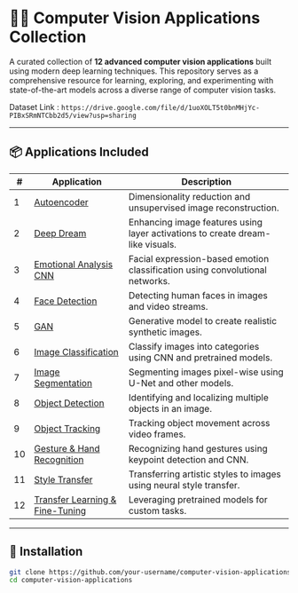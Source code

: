 # 🧠✨ Computer Vision Applications Collection

A curated collection of **12 advanced computer vision applications** built using modern deep learning techniques. This repository serves as a comprehensive resource for learning, exploring, and experimenting with state-of-the-art models across a diverse range of computer vision tasks.

Dataset Link : ```https://drive.google.com/file/d/1uoXOLT5t0bnMHjYc-PIBxSRmNTCbb2d5/view?usp=sharing```

---

## 📦 Applications Included

| #  | Application                             | Description |
|----|-----------------------------------------|-------------|
| 1  | [Autoencoder](#1-autoencoder)           | Dimensionality reduction and unsupervised image reconstruction. |
| 2  | [Deep Dream](#2-deep-dream)             | Enhancing image features using layer activations to create dream-like visuals. |
| 3  | [Emotional Analysis CNN](#3-emotional-analysis-cnn) | Facial expression-based emotion classification using convolutional networks. |
| 4  | [Face Detection](#4-face-detection)     | Detecting human faces in images and video streams. |
| 5  | [GAN](#5-generative-adversarial-networks) | Generative model to create realistic synthetic images. |
| 6  | [Image Classification](#6-image-classification) | Classify images into categories using CNN and pretrained models. |
| 7  | [Image Segmentation](#7-image-segmentation) | Segmenting images pixel-wise using U-Net and other models. |
| 8  | [Object Detection](#8-object-detection) | Identifying and localizing multiple objects in an image. |
| 9  | [Object Tracking](#9-object-tracking)   | Tracking object movement across video frames. |
| 10 | [Gesture & Hand Recognition](#10-recognition-of-gestures-and-hands) | Recognizing hand gestures using keypoint detection and CNN. |
| 11 | [Style Transfer](#11-style-transfer)    | Transferring artistic styles to images using neural style transfer. |
| 12 | [Transfer Learning & Fine-Tuning](#12-transfer-learning-and-fine-tuning) | Leveraging pretrained models for custom tasks. |

---

## 🔧 Installation

```bash
git clone https://github.com/your-username/computer-vision-applications.git
cd computer-vision-applications
